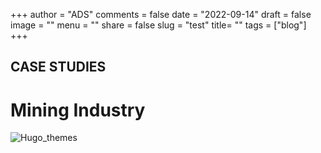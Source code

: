 +++
author = "ADS"
comments = false
date = "2022-09-14"
draft = false
image = ""
menu = ""
share = false
slug = "test"
title= ""
tags = ["blog"]
+++


## CASE STUDIES 

# Mining Industry

![Hugo_themes](/post/images/mining.png)
